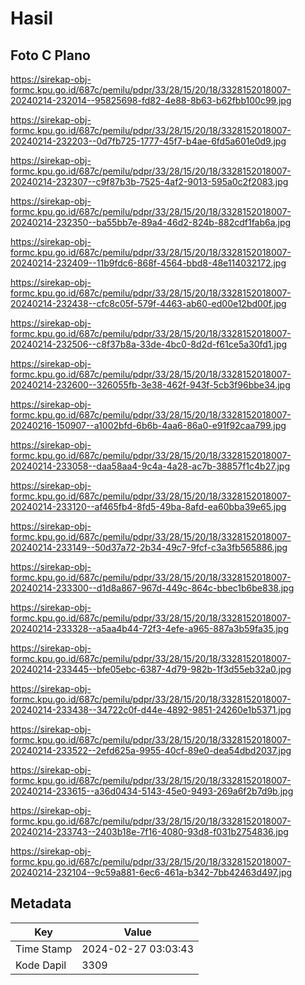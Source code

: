 # Hasil

## Foto C Plano

https://sirekap-obj-formc.kpu.go.id/687c/pemilu/pdpr/33/28/15/20/18/3328152018007-20240214-232014--95825698-fd82-4e88-8b63-b62fbb100c99.jpg

https://sirekap-obj-formc.kpu.go.id/687c/pemilu/pdpr/33/28/15/20/18/3328152018007-20240214-232203--0d7fb725-1777-45f7-b4ae-6fd5a601e0d9.jpg

https://sirekap-obj-formc.kpu.go.id/687c/pemilu/pdpr/33/28/15/20/18/3328152018007-20240214-232307--c9f87b3b-7525-4af2-9013-595a0c2f2083.jpg

https://sirekap-obj-formc.kpu.go.id/687c/pemilu/pdpr/33/28/15/20/18/3328152018007-20240214-232350--ba55bb7e-89a4-46d2-824b-882cdf1fab6a.jpg

https://sirekap-obj-formc.kpu.go.id/687c/pemilu/pdpr/33/28/15/20/18/3328152018007-20240214-232409--11b9fdc6-868f-4564-bbd8-48e114032172.jpg

https://sirekap-obj-formc.kpu.go.id/687c/pemilu/pdpr/33/28/15/20/18/3328152018007-20240214-232438--cfc8c05f-579f-4463-ab60-ed00e12bd00f.jpg

https://sirekap-obj-formc.kpu.go.id/687c/pemilu/pdpr/33/28/15/20/18/3328152018007-20240214-232506--c8f37b8a-33de-4bc0-8d2d-f61ce5a30fd1.jpg

https://sirekap-obj-formc.kpu.go.id/687c/pemilu/pdpr/33/28/15/20/18/3328152018007-20240214-232600--326055fb-3e38-462f-943f-5cb3f96bbe34.jpg

https://sirekap-obj-formc.kpu.go.id/687c/pemilu/pdpr/33/28/15/20/18/3328152018007-20240216-150907--a1002bfd-6b6b-4aa6-86a0-e91f92caa799.jpg

https://sirekap-obj-formc.kpu.go.id/687c/pemilu/pdpr/33/28/15/20/18/3328152018007-20240214-233058--daa58aa4-9c4a-4a28-ac7b-38857f1c4b27.jpg

https://sirekap-obj-formc.kpu.go.id/687c/pemilu/pdpr/33/28/15/20/18/3328152018007-20240214-233120--af465fb4-8fd5-49ba-8afd-ea60bba39e65.jpg

https://sirekap-obj-formc.kpu.go.id/687c/pemilu/pdpr/33/28/15/20/18/3328152018007-20240214-233149--50d37a72-2b34-49c7-9fcf-c3a3fb565886.jpg

https://sirekap-obj-formc.kpu.go.id/687c/pemilu/pdpr/33/28/15/20/18/3328152018007-20240214-233300--d1d8a867-967d-449c-864c-bbec1b6be838.jpg

https://sirekap-obj-formc.kpu.go.id/687c/pemilu/pdpr/33/28/15/20/18/3328152018007-20240214-233328--a5aa4b44-72f3-4efe-a965-887a3b59fa35.jpg

https://sirekap-obj-formc.kpu.go.id/687c/pemilu/pdpr/33/28/15/20/18/3328152018007-20240214-233445--bfe05ebc-6387-4d79-982b-1f3d55eb32a0.jpg

https://sirekap-obj-formc.kpu.go.id/687c/pemilu/pdpr/33/28/15/20/18/3328152018007-20240214-233438--34722c0f-d44e-4892-9851-24260e1b5371.jpg

https://sirekap-obj-formc.kpu.go.id/687c/pemilu/pdpr/33/28/15/20/18/3328152018007-20240214-233522--2efd625a-9955-40cf-89e0-dea54dbd2037.jpg

https://sirekap-obj-formc.kpu.go.id/687c/pemilu/pdpr/33/28/15/20/18/3328152018007-20240214-233615--a36d0434-5143-45e0-9493-269a6f2b7d9b.jpg

https://sirekap-obj-formc.kpu.go.id/687c/pemilu/pdpr/33/28/15/20/18/3328152018007-20240214-233743--2403b18e-7f16-4080-93d8-f031b2754836.jpg

https://sirekap-obj-formc.kpu.go.id/687c/pemilu/pdpr/33/28/15/20/18/3328152018007-20240214-232104--9c59a881-6ec6-461a-b342-7bb42463d497.jpg


## Metadata

| Key        | Value               |
| ---------- | ------------------- |
| Time Stamp | 2024-02-27 03:03:43 |
| Kode Dapil | 3309                |



